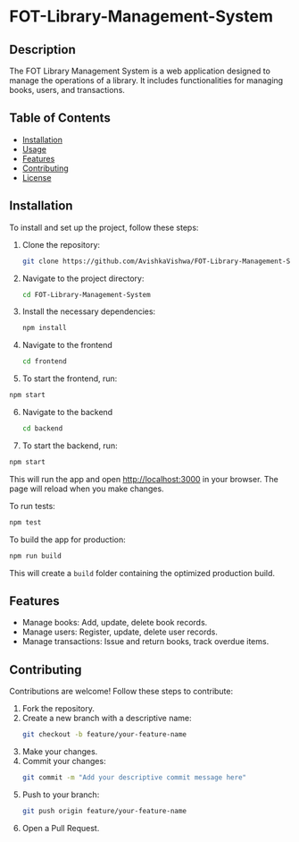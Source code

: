 # FOT-Library-Management-System

## Description
The FOT Library Management System is a web application designed to manage the operations of a library. It includes functionalities for managing books, users, and transactions.

## Table of Contents
- [Installation](#installation)
- [Usage](#usage)
- [Features](#features)
- [Contributing](#contributing)
- [License](#license)

## Installation
To install and set up the project, follow these steps:

1. Clone the repository:
    ```sh
    git clone https://github.com/AvishkaVishwa/FOT-Library-Management-System.git
    ```
2. Navigate to the project directory:
    ```sh
    cd FOT-Library-Management-System
    ```
3. Install the necessary dependencies:
    ```sh
    npm install
4. Navigate to the frontend 
    ```sh
    cd frontend
    ```
5. To start the frontend, run:
```sh
npm start
```
6. Navigate to the backend 
    ```sh
    cd backend
    ```
7. To start the backend, run:
```sh
npm start
```

This will run the app and open [http://localhost:3000](http://localhost:3000) in your browser. The page will reload when you make changes.

To run tests:
```sh
npm test
```

To build the app for production:
```sh
npm run build
```
This will create a `build` folder containing the optimized production build.

## Features
- Manage books: Add, update, delete book records.
- Manage users: Register, update, delete user records.
- Manage transactions: Issue and return books, track overdue items.

## Contributing
Contributions are welcome! Follow these steps to contribute:

1. Fork the repository.
2. Create a new branch with a descriptive name:
    ```sh
    git checkout -b feature/your-feature-name
    ```
3. Make your changes.
4. Commit your changes:
    ```sh
    git commit -m "Add your descriptive commit message here"
    ```
5. Push to your branch:
    ```sh
    git push origin feature/your-feature-name
    ```
6. Open a Pull Request.


